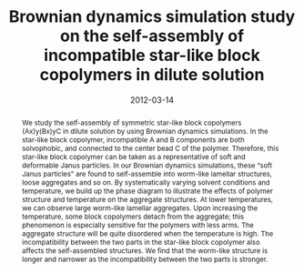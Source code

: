 ---
title: "Brownian dynamics simulation study on the self-assembly of incompatible star-like block copolymers in dilute solution"
authors:
- Bin Li
- You-Liang Zhu
- Hong Liu
- Zhong-Yuan Lu
date: "2012-03-14"
doi: "10.1039/C2CP23932A"
publication_types: ["期刊文章"]
publication: "Physical Chemistry Chemical Physics"
publication_short: "Phys. Chem. Chem. Phys."
abstract: "<!--more-->
We study the self-assembly of symmetric star-like block  copolymers (Ax)y(Bx)yC in dilute solution by using Brownian dynamics  simulations. In the star-like block copolymer, incompatible A and B  components are both solvophobic, and connected to the center bead C of  the polymer. Therefore, this star-like block copolymer can be taken as a  representative of soft and deformable Janus particles. In our Brownian  dynamics simulations, these “soft Janus particles” are found to  self-assemble into worm-like lamellar structures, loose aggregates and  so on. By systematically varying solvent conditions and temperature, we  build up the phase diagram to illustrate the effects of polymer  structure and temperature on the aggregate structures. At lower  temperatures, we can observe large worm-like lamellar aggregates. Upon  increasing the temperature, some block copolymers detach from the  aggregate; this phenomenon is especially sensitive for the polymers with  less arms. The aggregate structure will be quite disordered when the  temperature is high. The incompatibility between the two parts in the  star-like block copolymer also affects the self-assembled structures. We  find that the worm-like structure is longer and narrower as the  incompatibility between the two parts is stronger."
url_pdf: "https://pubs.rsc.org/en/content/articlelanding/2012/cp/c2cp23932a"
---